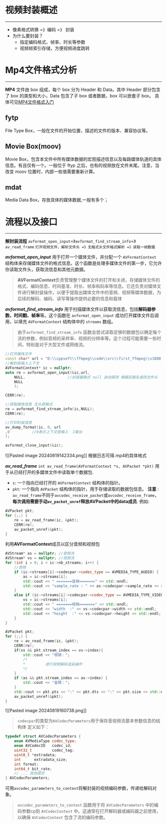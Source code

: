 # 视频封装概述
****
- 像素格式转换 =》编码 =》 封装
- 为什么要封装？
	- 指定编码格式、帧率、时长等参数
	- 视频帧索引存储，方便视频进度跳转

# Mp4文件格式分析
****
**MP4** 文件由 box 组成，每个 box 分为 Header 和 Data。其中 Header 部分包含了 box 的类型和大小，Data 包含了子 box 或者数据，box 可以嵌套子 box。
具体可见[MP4文件格式入门](https://www.cnblogs.com/chyingp/p/mp4-file-format.html)
## fytp
File Type Box，一般在文件的开始位置，描述的文件的版本、兼容协议等。

## Movie Box(moov)
Movie Box，包含本文件中所有媒体数据的宏观描述信息以及每路媒体轨道的具体信息。有且仅有一个。一般位于 ftyp 之后，也有的视频放在文件末尾。注意，当改变 moov 位置时，内部一些值需要重新计算。

## mdat
Media Data Box，存放具体的媒体数据,一般有多个；


# 流程以及接口
****
**解封装流程**
`avformat_open_input`=》`avformat_find_stream_info`=》`av_read_frame`
`打开视频文件，解析文件头 =》无格式头文件格式解析 =》读取一帧数据`

***avformat_open_input***
用于打开一个媒体文件，并分配一个 `AVFormatContext` 结构体来存储媒体文件的格式信息。这个函数是处理多媒体文件的第一步，它允许你读取文件头，获取流信息和其他元数据。

>**AVFormatContext**负责管理整个媒体文件的打开和关闭，存储媒体文件的格式、编码信息、时间基准、时长、帧率和码率等信息。它还负责对媒体文件进行解封装操作，以便于提取出媒体文件中的音频、视频等媒体数据，为后续的解码、编码、读写等操作提供必要的信息和载体


***avformat_find_stream_info***
用于扫描媒体文件以获取流信息，包括**解码器参数、时间戳、帧率**等。这个函数在 `avformat_open_input` 成功打开媒体文件后调用，以填充 `AVFormatContext` 结构体中的 `streams` 数组。
>由于`avformat_find_stream_info` 函数会尝试读取足够的数据包以确定每个流的参数，例如音频的采样率、视频的分辨率等。这个过程可能需要一些时间，特别是对于大型文件或网络流。
```cpp
//打开媒体文件
const char* url = "D:\\cppsoft\\ffmpeg\\code\\src\\first_ffmpeg\\v1080.mp4";
//解封装输入上下文
AVFormatContext* ic = nullptr;
auto re = avformat_open_input(&ic,url,
	NULL,					//封装器格式 null 自动探测 根据后缀名或则文件头
	NULL
	);

CERR(re);

//获取媒体信息 无头部格式
re = avformat_find_stream_info(ic,NULL);
CERR(re);

//打印封装信息
av_dump_format(ic, 0, url
,0			//0表示上下文是输入  1输出
);

avformat_close_input(&ic);
```
![[Pasted image 20240819142334.png]]
根据日志可得.mp4的具体格式

***av_read_frame***
`int av_read_frame(AVFormatContext *s, AVPacket *pkt)`
用于从已经打开的多媒体文件中读取单个数据包.
- `s`: 一个指向已经打开的 `AVFormatContext` 结构体的指针。
- `pkt`: 一个指向 `AVPacket` 结构体的指针，用于存储读取的数据包信息。
**注意** : `av_read_frame`不同于`avcodec_receive_packet`或`avcodec_receive_frame`，**每次调用需要手动`av_packet_unref`释放AVPacket中的data成员**.
例如:
```cpp
AVPacket pkt;
for (;;) {
	re = av_read_frame(ic, &pkt);
	CERR(re);
	av_packet_unref(&pkt);
}
```

利用**AVFormatContext**成员以区分音频和视频包
```cpp
AVStream* as = nullptr; //音频流
AVStream* vs = nullptr; //视频流
for (int i = 0; i < ic->nb_streams; i++) {
	//音频
	if (ic->streams[i]->codecpar->codec_type == AVMEDIA_TYPE_AUDIO) {
		as = ic->streams[i];
		std::cout << " =======音频=======" << std::endl;
		std::cout << "sample_rate : " << as->codecpar->sample_rate << std::endl;
	}
	else if (ic->streams[i]->codecpar->codec_type == AVMEDIA_TYPE_VIDEO) {
		vs = ic->streams[i];
		std::cout << " =======视频=======" << std::endl;
		std::cout << "width  :" << vs->codecpar->width << std::endl;
		std::cout << "height  :" << vs->codecpar->height << std::endl;
	}
}

AVPacket pkt;
for (;;) {
	re = av_read_frame(ic, &pkt);
	CERR(re);
	if(vs && pkt.stream_index == vs->index){
		std::cout << "视频：";
		/*
		*         进行视频解码渲染操作
		*/
	}
	if (as && pkt.stream_index == as->index) {
		std::cout << "音频：";
	}
	std::cout << pkt.pts << ":" << pkt.dts << ":" << pkt.size << std::endl;
	av_packet_unref(&pkt);
}
```
![[Pasted image 20240819160738.png]]
>`codecpar`的类型为`AVCodecParameters`用于保存音视频流基本参数信息的结构体
>定义如下：
```cpp
typedef struct AVCodecParameters {
    enum AVMediaType codec_type;       
    enum AVCodecID   codec_id;
    uint32_t         codec_tag;
    uint8_t *extradata;
    int      extradata_size;
    int format;
    int64_t bit_rate;
    // ... 其他成员
} AVCodecParameters;
```
可用`avcodec_parameters_to_context`将解封装的视频编码参数，传递给解码对象。
>`avcodec_parameters_to_context` 函数用于将 `AVCodecParameters` 中的编码参数cp到 `AVCodecContext` 中。这通常在打开解码器或编码器之前使用，以确保 `AVCodecContext` 包含了流的编码参数。

